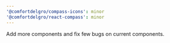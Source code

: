 ```yaml
---
'@comfortdelgro/compass-icons': minor
'@comfortdelgro/react-compass': minor
---
```


Add more components and fix few bugs on current components.
